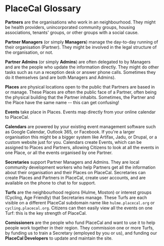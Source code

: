 # PlaceCal Glossary

**Partners** are the organisations who work in an neighbourhood. They might be health providers, unincorporated community groups, housing associations, tenants' groups, or other groups with a social cause.

**Partner Managers** (or simply **Managers**) manage the day-to-day running of their organisation (Partner). They might be involved in the legal structure of the organisation, or not.

**Partner Admins** (or simply **Admins**) are often delegated to by Managers and are the people who update the information directly. They might do other tasks such as run a reception desk or answer phone calls. Sometimes they do it themselves \(and are both Managers and Admins\).

**Places** are physical locations open to the public that Partners are based in or manage. These Places are often the public face of a Partner, often being the physical building that the Partner inhabits. Sometimes, the Partner and the Place have the same name -- this can get confusing!

**Events** take place in Places. Events map directly from your online calendar to PlaceCal.

**Calendars** are powered by your existing event management software such as Google Calendar, Outlook 365, or Facebook. If you're a larger organisation this might be a bigger system like Artifax, Jadu, or Drupal, or a custom website just for you. Calendars create Events, which can be assigned to Places and Partners, allowing Citizens to look at all the events in one Place, or all the events organised by one Partner.

**Secretaries** support Partner Managers and Admins. They are local community development workers who help Partners get all the information about their organisation and their Places on PlaceCal. Secretaries can create Places and Partners in PlaceCal, create user accounts, and are available on the phone to chat to for support.

**Turfs** are the neighbourhood regions (Hulme, Moston) or interest groups (Cycling, Age Friendly) that Secretaries manage. These Turfs are each visible on a different PlaceCal subdomain name like `hulme.placecal.org` or `cycling.placecal.org`. Citizens can then easily view all the events on one Turf: this is the key strength of PlaceCal.

**Comissioners** are the people who fund PlaceCal and want to use it to help people work together in their region. They commission one or more Turfs, by funding us to train a Secretary \(employed by you or us\), and funding our **PlaceCal Developers** to update and maintain the site.
